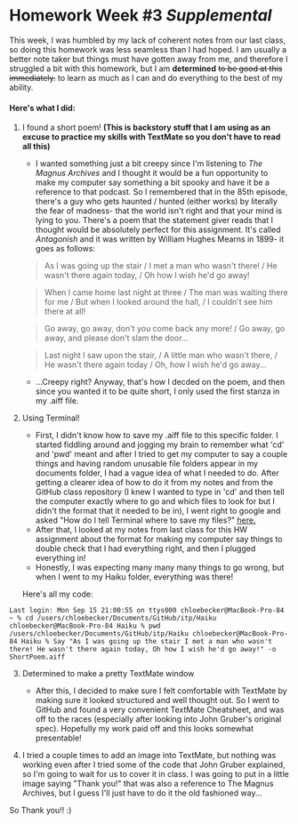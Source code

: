 # Homework Week #3 *Supplemental*

This week, I was humbled by my lack of coherent notes from our last class, so doing this homework was less seamless than I had hoped. I am usually a better note taker but things must have gotten away from me, and therefore I struggled a bit with this homework, but I am **determined** ~~to be good at this immediately.~~ to learn as much as I can and do everything to the best of my ability. 

#### Here's what I did: 

1. I found a short poem! **(This is backstory stuff that I am using as an excuse to practice my skills with TextMate so you don't have to read all this)**
    * I wanted something just a bit creepy since I'm listening to *The Magnus Archives* and I thought it would be a fun opportunity to make my computer say something a bit spooky and have it be a reference to that podcast. So I remembered that in the 85th episode, there's a guy who gets haunted / hunted (either works) by literally the fear of madness- that the world isn't right and that your mind is lying to you. There's a poem that the statement giver reads that I thought would be absolutely perfect for this assignment. It's called *Antagonish* and it was written by William Hughes Mearns in 1899- it goes as follows: 
	
	
	> As I was going up the stair / I met a man who wasn't there! / He wasn't there again today, / Oh how I wish he'd go away!
	
    > When I came home last night at three / The man was waiting there for me / But when I looked around the hall, / I couldn't see him there at all!

    > Go away, go away, don't you come back any more! / Go away, go away, and please don't slam the door...

    > Last night I saw upon the stair, / A little man who wasn't there, / He wasn't there again today / Oh, how I wish he'd go away...
	

    * ...Creepy right? Anyway, that's how I decded on the poem, and then since you wanted it to be quite short, I only used the first stanza in my .aiff file. 
	
	
2. Using Terminal!
    * First, I didn't know how to save my .aiff file to this specific folder. I started fiddling around and jogging my brain to remember what 'cd' and 'pwd' meant and after I tried to get my computer to say a couple things and having random unusable file folders appear in my documents folder, I had a vague idea of what I needed to do. After getting a clearer idea of how to do it from my notes and from the GitHub class repository (I knew I wanted to type in 'cd' and then tell the computer exactly where to go and which files to look for but I didn't the format that it needed to be in), I went right to google and asked "How do I tell Terminal where to save my files?" [here.](https://discussions.apple.com/thread/5757659?sortBy=rank)
	* After that, I looked at my notes from last class for this HW assignment about the format for making my computer say things to double check that I had everything right, and then I plugged everything in!
	* Honestly, I was expecting many many many things to go wrong, but when I went to my Haiku folder, everything was there! 
	
	Here's all my code: 
	
`Last login: Mon Sep 15 21:00:55 on ttys000
chloebecker@MacBook-Pro-84 ~ % cd /users/chloebecker/Documents/GitHub/itp/Haiku
chloebecker@MacBook-Pro-84 Haiku % pwd
/users/chloebecker/Documents/GitHub/itp/Haiku
chloebecker@MacBook-Pro-84 Haiku % Say "As I was going up the stair I met a man who wasn't there! He wasn't there again today, Oh how I wish he'd go away!" -o ShortPoem.aiff`
	
3. Determined to make a pretty TextMate window 
    * After this, I decided to make sure I felt comfortable with TextMate by making sure it looked structured and well thought out. So I went to GitHub and found a very convenient TextMate Cheatsheet, and was off to the races (especially after looking into John Gruber's original spec). Hopefully my work paid off and this looks somewhat presentable! 
	
4. I tried a couple times to add an image into TextMate, but nothing was working even after I tried some of the code that John Gruber explained, so I'm going to wait for us to cover it in class. I was going to put in a little image saying "Thank you!" that was also a reference to The Magnus Archives, but I guess I'll just have to do it the old fashioned way... 

So Thank you!! :)
	